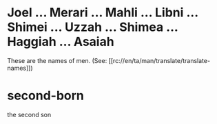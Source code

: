 # Joel ... Merari ... Mahli ... Libni ... Shimei ... Uzzah ... Shimea ... Haggiah ... Asaiah

These are the names of men. (See: [[rc://en/ta/man/translate/translate-names]])

# second-born

the second son